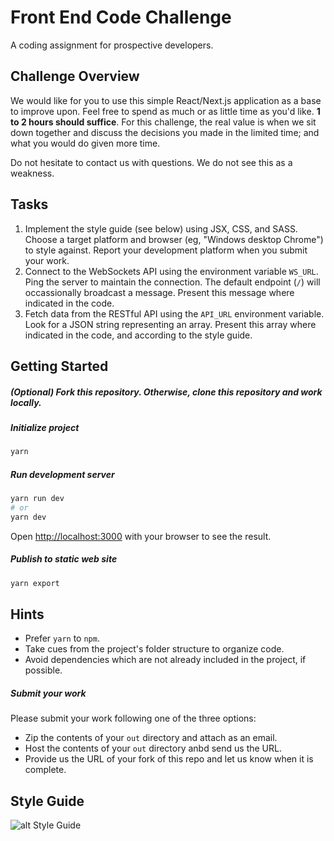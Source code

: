 # Front End Code Challenge

A coding assignment for prospective developers.

## Challenge Overview

We would like for you to use this simple React/Next.js application as a base to improve upon. Feel free to spend as much or as little time as you'd like. **1 to 2 hours should suffice**. For this challenge, the real value is when we sit down together and discuss the decisions you made in the limited time; and what you would do given more time.

Do not hesitate to contact us with questions. We do not see this as a weakness. 

## Tasks

1. Implement the style guide (see below) using JSX, CSS, and SASS. Choose a target platform and browser (eg, "Windows desktop Chrome") to style against. Report your development platform when you submit your work.
2. Connect to the WebSockets API using the environment variable `WS_URL`. Ping the server to maintain the connection. The default endpoint (`/`) will occassionally broadcast a message. Present this message where indicated in the code.
3. Fetch data from the RESTful API using the `API_URL` environment variable. Look for a JSON string representing an array. Present this array where indicated in the code, and according to the style guide.

## Getting Started

##### (Optional) Fork this repository. Otherwise, clone this repository and work locally.

##### Initialize project

```bash
yarn

```

##### Run development server

```bash
yarn run dev
# or
yarn dev
```

Open [http://localhost:3000](http://localhost:3000) with your browser to see the result.

##### Publish to static web site

```bash
yarn export
```

## Hints

* Prefer `yarn` to `npm`.
* Take cues from the project's folder structure to organize code.
* Avoid dependencies which are not already included in the project, if possible.

##### Submit your work

Please submit your work following one of the three options:
* Zip the contents of your `out` directory and attach as an email.
* Host the contents of your `out` directory anbd send us the URL.
* Provide us the URL of your fork of this repo and let us know when it is complete.

## Style Guide

![alt Style Guide](https://github.com/rehashstudio/front-end-code-challenge/blob/main/style_guide.png?raw=true)
